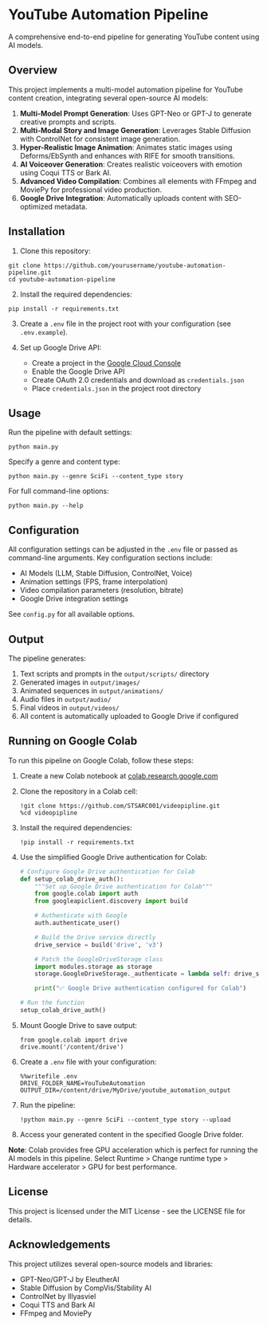 # YouTube Automation Pipeline

A comprehensive end-to-end pipeline for generating YouTube content using AI models.

## Overview

This project implements a multi-model automation pipeline for YouTube content creation, integrating several open-source AI models:

1. **Multi-Model Prompt Generation**: Uses GPT-Neo or GPT-J to generate creative prompts and scripts.
2. **Multi-Modal Story and Image Generation**: Leverages Stable Diffusion with ControlNet for consistent image generation.
3. **Hyper-Realistic Image Animation**: Animates static images using Deforms/EbSynth and enhances with RIFE for smooth transitions.
4. **AI Voiceover Generation**: Creates realistic voiceovers with emotion using Coqui TTS or Bark AI.
5. **Advanced Video Compilation**: Combines all elements with FFmpeg and MoviePy for professional video production.
6. **Google Drive Integration**: Automatically uploads content with SEO-optimized metadata.

## Installation

1. Clone this repository:
```
git clone https://github.com/yourusername/youtube-automation-pipeline.git
cd youtube-automation-pipeline
```

2. Install the required dependencies:
```
pip install -r requirements.txt
```

3. Create a `.env` file in the project root with your configuration (see `.env.example`).

4. Set up Google Drive API:
   - Create a project in the [Google Cloud Console](https://console.cloud.google.com/)
   - Enable the Google Drive API
   - Create OAuth 2.0 credentials and download as `credentials.json`
   - Place `credentials.json` in the project root directory

## Usage

Run the pipeline with default settings:

```
python main.py
```

Specify a genre and content type:

```
python main.py --genre SciFi --content_type story
```

For full command-line options:

```
python main.py --help
```

## Configuration

All configuration settings can be adjusted in the `.env` file or passed as command-line arguments. Key configuration sections include:

- AI Models (LLM, Stable Diffusion, ControlNet, Voice)
- Animation settings (FPS, frame interpolation)
- Video compilation parameters (resolution, bitrate)
- Google Drive integration settings

See `config.py` for all available options.

## Output

The pipeline generates:

1. Text scripts and prompts in the `output/scripts/` directory
2. Generated images in `output/images/`
3. Animated sequences in `output/animations/`
4. Audio files in `output/audio/`
5. Final videos in `output/videos/`
6. All content is automatically uploaded to Google Drive if configured

## Running on Google Colab

To run this pipeline on Google Colab, follow these steps:

1. Create a new Colab notebook at [colab.research.google.com](https://colab.research.google.com)

2. Clone the repository in a Colab cell:
   ```
   !git clone https://github.com/STSARC001/videopipline.git
   %cd videopipline
   ```

3. Install the required dependencies:
   ```
   !pip install -r requirements.txt
   ```

4. Use the simplified Google Drive authentication for Colab:
   ```python
   # Configure Google Drive authentication for Colab
   def setup_colab_drive_auth():
       """Set up Google Drive authentication for Colab"""
       from google.colab import auth
       from googleapiclient.discovery import build

       # Authenticate with Google
       auth.authenticate_user()

       # Build the Drive service directly
       drive_service = build('drive', 'v3')

       # Patch the GoogleDriveStorage class
       import modules.storage as storage
       storage.GoogleDriveStorage._authenticate = lambda self: drive_service

       print("✅ Google Drive authentication configured for Colab")

   # Run the function
   setup_colab_drive_auth()
   ```

5. Mount Google Drive to save output:
   ```
   from google.colab import drive
   drive.mount('/content/drive')
   ```

6. Create a `.env` file with your configuration:
   ```
   %%writefile .env
   DRIVE_FOLDER_NAME=YouTubeAutomation
   OUTPUT_DIR=/content/drive/MyDrive/youtube_automation_output
   ```

7. Run the pipeline:
   ```
   !python main.py --genre SciFi --content_type story --upload
   ```

8. Access your generated content in the specified Google Drive folder.

**Note**: Colab provides free GPU acceleration which is perfect for running the AI models in this pipeline. Select Runtime > Change runtime type > Hardware accelerator > GPU for best performance.

## License

This project is licensed under the MIT License - see the LICENSE file for details.

## Acknowledgements

This project utilizes several open-source models and libraries:
- GPT-Neo/GPT-J by EleutherAI
- Stable Diffusion by CompVis/Stability AI
- ControlNet by lllyasviel
- Coqui TTS and Bark AI
- FFmpeg and MoviePy

